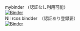 mybinder （認証なし利用可能）<br>
[![Binder](https://mybinder.org/badge_logo.svg)](https://mybinder.org/v2/gh/jxta/bsd/HEAD?filepath=papermill-papermill-test.ipynb)<br>
NII rcos bindder　（認証あり登録要） <br>
[![Binder](https://binder.cs.rcos.nii.ac.jp/badge_logo.svg)](https://binder.cs.rcos.nii.ac.jp/v2/gh/jxta/bsd/master?filepath=papermill-papermill-test.ipynb)<br>
